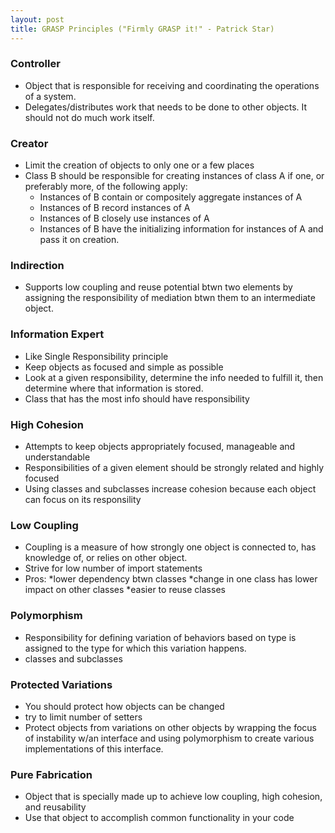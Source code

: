 ```yaml
---
layout: post
title: GRASP Principles ("Firmly GRASP it!" - Patrick Star)
---
```


### Controller
  - Object that is responsible for receiving and coordinating the operations of a system. 
  - Delegates/distributes work that needs to be done to other objects. It should not do much work itself. 

### Creator
  - Limit the creation of objects to only one or a few places
  - Class B should be responsible for creating instances of class A if one, or preferably more, of the following apply:
       - Instances of B contain or compositely aggregate instances of A
       - Instances of B record instances of A
       - Instances of B closely use instances of A
       - Instances of B have the initializing information for instances of A and pass it on creation.

### Indirection
  - Supports low coupling and reuse potential btwn two elements by assigning the responsibility of mediation btwn them to an intermediate object. 

### Information Expert
  - Like Single Responsibility principle
  - Keep objects as focused and simple as possible
  - Look at a given responsibility, determine the info needed to fulfill it, then determine where that information is stored.
  - Class that has the most info should have responsibility

### High Cohesion
  - Attempts to keep objects appropriately focused, manageable and understandable
  - Responsibilities of a given element should be strongly related and highly focused
  - Using classes and subclasses increase cohesion because each object can focus on its responsility 


### Low Coupling
  - Coupling is a measure of how strongly one object is connected to, has knowledge of, or relies on other object. 
  - Strive for low number of import statements
  - Pros:
      *lower dependency btwn classes
      *change in one class has lower impact on other classes
      *easier to reuse classes

### Polymorphism
  - Responsibility for defining variation of behaviors based on type is assigned to the type for which this variation happens. 
  - classes and subclasses

### Protected Variations
  - You should protect how objects can be changed
  - try to limit number of setters
  - Protect objects from variations on other objects by wrapping the focus of instability w/an interface and using polymorphism to create various implementations of this interface.

### Pure Fabrication
  - Object that is specially made up to achieve low coupling, high cohesion, and reusability
  - Use that object to accomplish common functionality in your code
